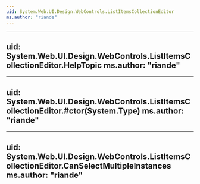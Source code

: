 ```yaml
---
uid: System.Web.UI.Design.WebControls.ListItemsCollectionEditor
ms.author: "riande"
---
```


---
uid: System.Web.UI.Design.WebControls.ListItemsCollectionEditor.HelpTopic
ms.author: "riande"
---

---
uid: System.Web.UI.Design.WebControls.ListItemsCollectionEditor.#ctor(System.Type)
ms.author: "riande"
---

---
uid: System.Web.UI.Design.WebControls.ListItemsCollectionEditor.CanSelectMultipleInstances
ms.author: "riande"
---

